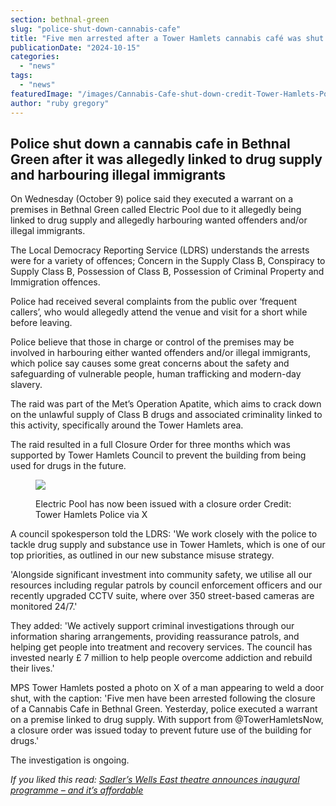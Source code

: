 ```yaml
---
section: bethnal-green
slug: "police-shut-down-cannabis-cafe"
title: "Five men arrested after a Tower Hamlets cannabis café was shut down"
publicationDate: "2024-10-15"
categories: 
  - "news"
tags: 
  - "news"
featuredImage: "/images/Cannabis-Cafe-shut-down-credit-Tower-Hamlets-Policepg.jpg"
author: "ruby gregory"
---
```


## Police shut down a cannabis cafe in Bethnal Green after it was allegedly linked to drug supply and harbouring illegal immigrants

On Wednesday (October 9) police said they executed a warrant on a premises in Bethnal Green called Electric Pool due to it allegedly being linked to drug supply and allegedly harbouring wanted offenders and/or illegal immigrants.

The Local Democracy Reporting Service (LDRS) understands the arrests were for a variety of offences; Concern in the Supply Class B, Conspiracy to Supply Class B, Possession of Class B, Possession of Criminal Property and Immigration offences.

Police had received several complaints from the public over ‘frequent callers’, who would allegedly attend the venue and visit for a short while before leaving. 

Police believe that those in charge or control of the premises may be involved in harbouring either wanted offenders and/or illegal immigrants, which police say causes some great concerns about the safety and safeguarding of vulnerable people, human trafficking and modern-day slavery.

The raid was part of the Met’s Operation Apatite, which aims to crack down on the unlawful supply of Class B drugs and associated criminality linked to this activity, specifically around the Tower Hamlets area. 

The raid resulted in a full Closure Order for three months which was supported by Tower Hamlets Council to prevent the building from being used for drugs in the future.

<figure>

![](/images/electric-pool.jpg)

<figcaption>

Electric Pool has now been issued with a closure order Credit: Tower Hamlets Police via X

</figcaption>

</figure>

  
A council spokesperson told the LDRS: 'We work closely with the police to tackle drug supply and substance use in Tower Hamlets, which is one of our top priorities, as outlined in our new substance misuse strategy.

'Alongside significant investment into community safety, we utilise all our resources including regular patrols by council enforcement officers and our recently upgraded CCTV suite, where over 350 street-based cameras are monitored 24/7.'

They added: 'We actively support criminal investigations through our information sharing arrangements, providing reassurance patrols, and helping get people into treatment and recovery services. The council has invested nearly £ 7 million to help people overcome addiction and rebuild their lives.'

MPS Tower Hamlets posted a photo on X of a man appearing to weld a door shut, with the caption: 'Five men have been arrested following the closure of a Cannabis Cafe in Bethnal Green. Yesterday, police executed a warrant on a premise linked to drug supply. With support from @TowerHamletsNow, a closure order was issued today to prevent future use of the building for drugs.'

The investigation is ongoing.

_If you liked this read: [Sadler’s Wells East theatre announces inaugural programme – and it’s affordable](https://romanroadlondon.com/sadlers-wells-east-theatre-announces-programme-2025/)_
